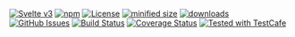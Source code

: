 [![Svelte v3](https://img.shields.io/badge/svelte-v3-orange.svg)](https://svelte.dev)
[![npm](https://img.shields.io/npm/v/@konsumation/frontend-svelte.svg)](https://www.npmjs.com/package/@konsumation/frontend-svelte)
[![License](https://img.shields.io/badge/License-BSD%203--Clause-blue.svg)](https://opensource.org/licenses/BSD-3-Clause)
[![minified size](https://badgen.net/bundlephobia/min/@konsumation/frontend-svelte)](https://bundlephobia.com/result?p=@konsumation/frontend-svelte)
[![downloads](http://img.shields.io/npm/dm/@konsumation/frontend-svelte.svg?style=flat-square)](https://npmjs.org/package/@konsumation/frontend-svelte)
[![GitHub Issues](https://img.shields.io/github/issues/konsum-frontend-svelte/konsum-frontend-svelte.svg?style=flat-square)](https://github.com/konsum-frontend-svelte/konsum-frontend-svelte/issues)
[![Build Status](https://img.shields.io/endpoint.svg?url=https%3A%2F%2Factions-badge.atrox.dev%2Fkonsum-frontend-svelte%2Fkonsum-frontend-svelte%2Fbadge\&style=flat)](https://actions-badge.atrox.dev/konsum-frontend-svelte/konsum-frontend-svelte/goto)
[![Coverage Status](https://coveralls.io/repos/konsum-frontend-svelte/konsum-frontend-svelte/badge.svg)](https://coveralls.io/github/konsum-frontend-svelte/konsum-frontend-svelte)
[![Tested with TestCafe](https://img.shields.io/badge/tested%20with-TestCafe-2fa4cf.svg)](https://github.com/DevExpress/testcafe)
